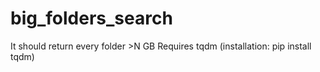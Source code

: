 # big_folders_search
It should return every folder >N GB
Requires tqdm (installation: pip install tqdm)
